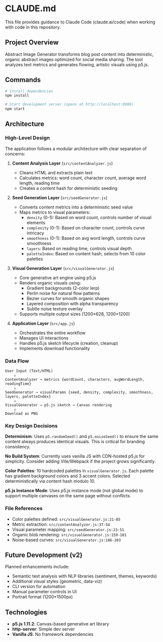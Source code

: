 # CLAUDE.md

This file provides guidance to Claude Code (claude.ai/code) when working with code in this repository.

## Project Overview

Abstract Image Generator transforms blog post content into deterministic, organic abstract images optimized for social media sharing. The tool analyzes text metrics and generates flowing, artistic visuals using p5.js.

## Commands

```bash
# Install dependencies
npm install

# Start development server (opens at http://localhost:8080)
npm start
```

## Architecture

### High-Level Design

The application follows a modular architecture with clear separation of concerns:

1. **Content Analysis Layer** (`src/contentAnalyzer.js`)
   - Cleans HTML and extracts plain text
   - Calculates metrics: word count, character count, average word length, reading time
   - Creates a content hash for deterministic seeding

2. **Seed Generation Layer** (`src/seedGenerator.js`)
   - Converts content metrics into a deterministic seed value
   - Maps metrics to visual parameters:
     - `density` (0-1): Based on word count, controls number of visual elements
     - `complexity` (0-1): Based on character count, controls curve intricacy
     - `smoothness` (0-1): Based on avg word length, controls curve smoothness
     - `layers`: Based on reading time, controls visual depth
     - `paletteIndex`: Based on content hash, selects from 10 color palettes

3. **Visual Generation Layer** (`src/visualGenerator.js`)
   - Core generative art engine using p5.js
   - Renders organic visuals using:
     - Gradient backgrounds (2-color lerp)
     - Perlin noise for natural flow patterns
     - Bezier curves for smooth organic shapes
     - Layered composition with alpha transparency
     - Subtle noise texture overlay
   - Supports multiple output sizes (1200×628, 1200×1200)

4. **Application Layer** (`src/app.js`)
   - Orchestrates the entire workflow
   - Manages UI interactions
   - Handles p5.js sketch lifecycle (creation, cleanup)
   - Implements download functionality

### Data Flow

```
User Input (Text/HTML)
    ↓
ContentAnalyzer → metrics {wordCount, characters, avgWordLength, readingTime}
    ↓
SeedGenerator → visualParams {seed, density, complexity, smoothness, layers, paletteIndex}
    ↓
VisualGenerator → p5.js sketch → Canvas rendering
    ↓
Download as PNG
```

### Key Design Decisions

**Determinism**: Uses `p5.randomSeed()` and `p5.noiseSeed()` to ensure the same content always produces identical visuals. This is critical for branding consistency.

**No Build System**: Currently uses vanilla JS with CDN-hosted p5.js for simplicity. Consider adding Vite/Webpack if the project grows significantly.

**Color Palettes**: 10 hardcoded palettes in `visualGenerator.js`. Each palette has gradient background colors and 3 accent colors. Selected deterministically via content hash modulo 10.

**p5.js Instance Mode**: Uses p5.js instance mode (not global mode) to support multiple canvases on the same page without conflicts.

### File References

- Color palettes defined: `src/visualGenerator.js:21-85`
- Metric extraction: `src/contentAnalyzer.js:37-54`
- Visual parameter mapping: `src/seedGenerator.js:23-51`
- Organic blob rendering: `src/visualGenerator.js:159-181`
- Noise-based curves: `src/visualGenerator.js:186-203`

## Future Development (v2)

Planned enhancements include:
- Semantic text analysis with NLP libraries (sentiment, themes, keywords)
- Additional visual styles (geometric, data-viz)
- CLI version for automation
- Manual parameter controls in UI
- Portrait format (1200×1500px)

## Technologies

- **p5.js 1.11.2**: Canvas-based generative art library
- **http-server**: Simple dev server
- **Vanilla JS**: No framework dependencies
